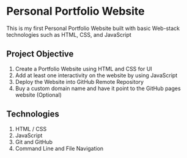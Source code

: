 # Personal Portfolio Website
This is my first Personal Portfolio Website built with basic Web-stack technologies such as HTML, CSS, and JavaScript

## Project Objective
1. Create a Portfolio Website using HTML and CSS for UI
2. Add at least one interactivity on the website by using JavaScript
3. Deploy the Website into GitHub Remote Repository
4. Buy a custom domain name and have it point to the GitHub pages website (Optional)

## Technologies
1. HTML / CSS
2. JavaScript
3. Git and GitHub
4. Command Line and File Navigation